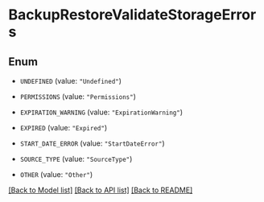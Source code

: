 # BackupRestoreValidateStorageErrors

## Enum


* `UNDEFINED` (value: `"Undefined"`)

* `PERMISSIONS` (value: `"Permissions"`)

* `EXPIRATION_WARNING` (value: `"ExpirationWarning"`)

* `EXPIRED` (value: `"Expired"`)

* `START_DATE_ERROR` (value: `"StartDateError"`)

* `SOURCE_TYPE` (value: `"SourceType"`)

* `OTHER` (value: `"Other"`)


[[Back to Model list]](../README.md#documentation-for-models) [[Back to API list]](../README.md#documentation-for-api-endpoints) [[Back to README]](../README.md)


